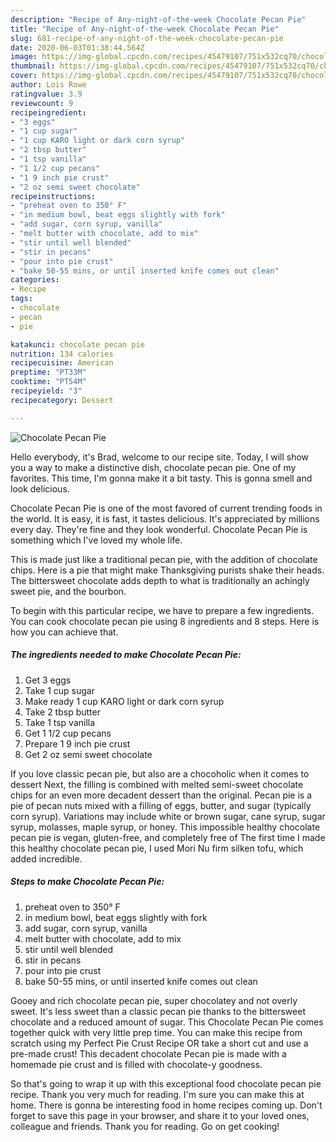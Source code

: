 ```yaml
---
description: "Recipe of Any-night-of-the-week Chocolate Pecan Pie"
title: "Recipe of Any-night-of-the-week Chocolate Pecan Pie"
slug: 681-recipe-of-any-night-of-the-week-chocolate-pecan-pie
date: 2020-06-03T01:38:44.564Z
image: https://img-global.cpcdn.com/recipes/45479107/751x532cq70/chocolate-pecan-pie-recipe-main-photo.jpg
thumbnail: https://img-global.cpcdn.com/recipes/45479107/751x532cq70/chocolate-pecan-pie-recipe-main-photo.jpg
cover: https://img-global.cpcdn.com/recipes/45479107/751x532cq70/chocolate-pecan-pie-recipe-main-photo.jpg
author: Lois Rowe
ratingvalue: 3.9
reviewcount: 9
recipeingredient:
- "3 eggs"
- "1 cup sugar"
- "1 cup KARO light or dark corn syrup"
- "2 tbsp butter"
- "1 tsp vanilla"
- "1 1/2 cup pecans"
- "1 9 inch pie crust"
- "2 oz semi sweet chocolate"
recipeinstructions:
- "preheat oven to 350° F"
- "in medium bowl, beat eggs slightly with fork"
- "add sugar, corn syrup, vanilla"
- "melt butter with chocolate, add to mix"
- "stir until well blended"
- "stir in pecans"
- "pour into pie crust"
- "bake 50-55 mins, or until inserted knife comes out clean"
categories:
- Recipe
tags:
- chocolate
- pecan
- pie

katakunci: chocolate pecan pie 
nutrition: 134 calories
recipecuisine: American
preptime: "PT33M"
cooktime: "PT54M"
recipeyield: "3"
recipecategory: Dessert

---
```



![Chocolate Pecan Pie](https://img-global.cpcdn.com/recipes/45479107/751x532cq70/chocolate-pecan-pie-recipe-main-photo.jpg)

Hello everybody, it's Brad, welcome to our recipe site. Today, I will show you a way to make a distinctive dish, chocolate pecan pie. One of my favorites. This time, I'm gonna make it a bit tasty. This is gonna smell and look delicious.

Chocolate Pecan Pie is one of the most favored of current trending foods in the world. It is easy, it is fast, it tastes delicious. It's appreciated by millions every day. They're fine and they look wonderful. Chocolate Pecan Pie is something which I've loved my whole life.

This is made just like a traditional pecan pie, with the addition of chocolate chips. Here is a pie that might make Thanksgiving purists shake their heads. The bittersweet chocolate adds depth to what is traditionally an achingly sweet pie, and the bourbon.


To begin with this particular recipe, we have to prepare a few ingredients. You can cook chocolate pecan pie using 8 ingredients and 8 steps. Here is how you can achieve that.

<!--inarticleads1-->

##### The ingredients needed to make Chocolate Pecan Pie:

1. Get 3 eggs
1. Take 1 cup sugar
1. Make ready 1 cup KARO light or dark corn syrup
1. Take 2 tbsp butter
1. Take 1 tsp vanilla
1. Get 1 1/2 cup pecans
1. Prepare 1 9 inch pie crust
1. Get 2 oz semi sweet chocolate


If you love classic pecan pie, but also are a chocoholic when it comes to dessert Next, the filling is combined with melted semi-sweet chocolate chips for an even more decadent dessert than the original. Pecan pie is a pie of pecan nuts mixed with a filling of eggs, butter, and sugar (typically corn syrup). Variations may include white or brown sugar, cane syrup, sugar syrup, molasses, maple syrup, or honey. This impossible healthy chocolate pecan pie is vegan, gluten-free, and completely free of The first time I made this healthy chocolate pecan pie, I used Mori Nu firm silken tofu, which added incredible. 

<!--inarticleads2-->

##### Steps to make Chocolate Pecan Pie:

1. preheat oven to 350° F
1. in medium bowl, beat eggs slightly with fork
1. add sugar, corn syrup, vanilla
1. melt butter with chocolate, add to mix
1. stir until well blended
1. stir in pecans
1. pour into pie crust
1. bake 50-55 mins, or until inserted knife comes out clean


Gooey and rich chocolate pecan pie, super chocolatey and not overly sweet. It&#39;s less sweet than a classic pecan pie thanks to the bittersweet chocolate and a reduced amount of sugar. This Chocolate Pecan Pie comes together quick with very little prep time. You can make this recipe from scratch using my Perfect Pie Crust Recipe OR take a short cut and use a pre-made crust! This decadent chocolate Pecan pie is made with a homemade pie crust and is filled with chocolate-y goodness. 

So that's going to wrap it up with this exceptional food chocolate pecan pie recipe. Thank you very much for reading. I'm sure you can make this at home. There is gonna be interesting food in home recipes coming up. Don't forget to save this page in your browser, and share it to your loved ones, colleague and friends. Thank you for reading. Go on get cooking!

